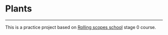 # Plants
---
This is a practice project  based on [Rolling scopes school](https://rs.school/js-stage0/) stage 0 course.